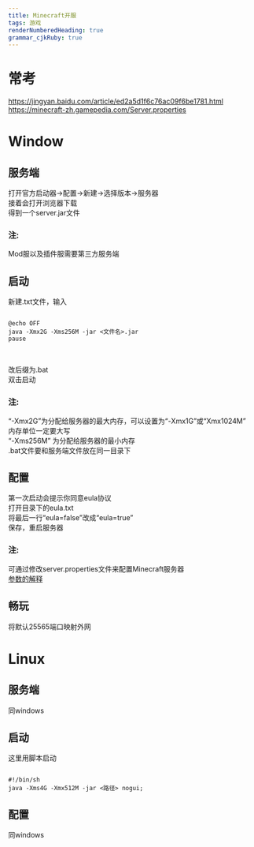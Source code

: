 ```yaml
---
title: Minecraft开服
tags: 游戏
renderNumberedHeading: true
grammar_cjkRuby: true
---
```

# 常考
https://jingyan.baidu.com/article/ed2a5d1f6c76ac09f6be1781.html<br/>
https://minecraft-zh.gamepedia.com/Server.properties


# **Window**

## 服务端
打开官方启动器->配置->新建->选择版本->服务器<br/>
接着会打开浏览器下载<br/>
得到一个server.jar文件<br/>

### 注:
Mod服以及插件服需要第三方服务端


## 启动
新建.txt文件，输入
<br/>
<pre><code class="language-css">
@echo OFF
java -Xmx2G -Xms256M -jar <文件名>.jar
pause
</code></pre>
<br/>

改后缀为.bat<br/>
双击启动

### 注:
“-Xmx2G”为分配给服务器的最大内存，可以设置为“-Xmx1G”或“Xmx1024M” <br/>
内存单位一定要大写<br/>
“-Xms256M” 为分配给服务器的最小内存<br/>
.bat文件要和服务端文件放在同一目录下


## 配置
第一次启动会提示你同意eula协议<br/>
打开目录下的eula.txt<br/>
将最后一行“eula=false”改成“eula=true”<br/>
保存，重启服务器

### 注:
可通过修改server.properties文件来配置Minecraft服务器<br/>
[参数的解释](https://minecraft-zh.gamepedia.com/Server.properties)


## 畅玩
将默认25565端口映射外网

# **Linux**

## 服务端
同windows

## 启动
这里用脚本启动<br/>

<pre><code class="language-css">
#!/bin/sh
java -Xms4G -Xmx512M -jar <路径> nogui;
</code></pre>

## 配置
同windows